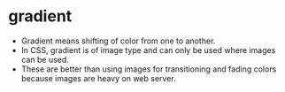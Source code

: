 # gradient
- Gradient means shifting of color from one to another.
- In CSS, gradient is of image type and can only be used where images can be used.
- These are better than using images for transitioning and fading colors because images are heavy on web server.
